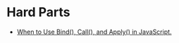 # Hard Parts

* [When to Use Bind(), Call(), and Apply() in JavaScript.](https://betterprogramming.pub/when-to-use-bind-call-and-apply-in-javascript-1ae9d7fa66d5)
